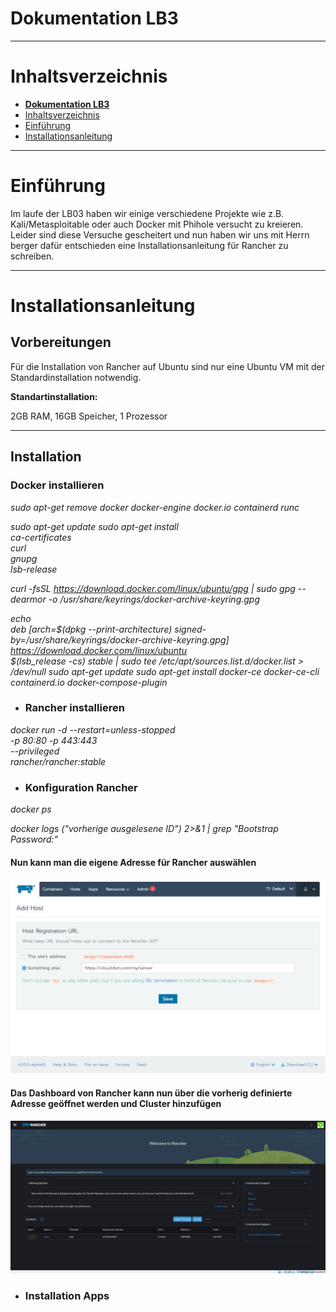 # **Dokumentation LB3**

---

# Inhaltsverzeichnis

- [**Dokumentation LB3**](#dokumentation-lb3)
- [Inhaltsverzeichnis](#inhaltsverzeichnis)
- [Einführung](#einführung)
- [Installationsanleitung](#Installationsanleitung)

---

# Einführung
Im laufe der LB03 haben wir einige verschiedene Projekte wie z.B. Kali/Metasploitable oder auch Docker mit Phihole versucht zu kreieren. Leider sind diese Versuche gescheitert und nun haben wir uns mit Herrn berger dafür entschieden eine Installationsanleitung für Rancher zu schreiben.

---  

# Installationsanleitung
<h2>Vorbereitungen</h2>

Für die Installation von Rancher auf Ubuntu sind nur eine Ubuntu VM mit der Standardinstallation notwendig.

<b>Standartinstallation: </b>

2GB RAM, 
16GB Speicher, 1 Prozessor

---
<h2>Installation</h2>
<h3>Docker installieren</h3>

<em>
sudo apt-get remove docker docker-engine docker.io containerd runc

sudo apt-get update
 sudo apt-get install \
    ca-certificates \
    curl \
    gnupg \
    lsb-release
	
curl -fsSL https://download.docker.com/linux/ubuntu/gpg | sudo gpg --dearmor -o /usr/share/keyrings/docker-archive-keyring.gpg

echo \
  deb [arch=$(dpkg --print-architecture) signed-by=/usr/share/keyrings/docker-archive-keyring.gpg] https://download.docker.com/linux/ubuntu \
  $(lsb_release -cs) stable | sudo tee /etc/apt/sources.list.d/docker.list > /dev/null
 sudo apt-get update
 sudo apt-get install docker-ce docker-ce-cli containerd.io docker-compose-plugin
 </em>

- <h3>Rancher installieren</h3>

<em>docker run -d --restart=unless-stopped \
-p 80:80 -p 443:443 \
--privileged \
rancher/rancher:stable
</em>

- <h3>Konfiguration Rancher</h3>

<em>docker ps</em> 

<em>docker logs ("vorherige ausgelesene ID") 2>&1 | grep "Bootstrap Password:"

</em> 

<h4>Nun kann man die eigene Adresse für Rancher auswählen</h4>

![image](https://github.com/RobinGantenbein/M300-Services/blob/main/lb3/images/add-host.png)

<h4>Das Dashboard von Rancher kann nun über die vorherig definierte Adresse geöffnet werden und Cluster hinzufügen</h4>

![image](https://github.com/RobinGantenbein/M300-Services/blob/main/lb3/images/clusterview.png)

- <h3>Installation Apps</h3>


